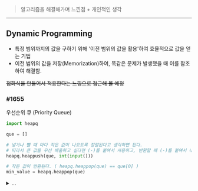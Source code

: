 > 알고리즘을 해결해가며 느낀점 + 개인적인 생각

---
## Dynamic Programming

- 특정 범위까지의 값을 구하기 위해 '이전 범위의 값을 활용'하여 효율적으로 값을 얻는 기법
- 이전 범위의 값을 저장(Memorization)하여, 똑같은 문제가 발생했을 때 이를 참조하여 해결함.

~~점화식을 만들어서 적용한다는 느낌으로 접근해 볼 예정~~

### #1655
우선순위 큐 (Priority Queue)

``` python
import heapq

que = []

# 넣거나 뺄 때 마다 작은 값이 나오도록 정렬된다고 생각하면 된다.
# 따라서 큰 값을 우선 배출하고 싶다면 (-)를 붙여서 사용하고, 반환할 때 (-)를 붙여서 내보내야 한다.
heapq.heappush(que, int(input()))

# 작은 값이 반환된다. ( heapq.heappop(que) == que[0] )
min_value = heapq.heappop(que)
```

<details>
<summary> ... </summary>

    첫 우선순위 큐 문제.
    처음에는 큐에 첫 값을 넣고 해당 값보다 작으면 왼쪽에, 크면 오른쪽에 삽입을 하려고 했었지만,
    구현하기 직전에야 잘못된 것을 깨닫고 다른 방법을 찾기 위해 검색하는 과정을 거쳤다.
    
    정렬되는 방식을 이해하진 못했으나, 우선순위 큐 문제를 풀기위해 어떻게 써야할지는 터득한 것 같다.
</details>
